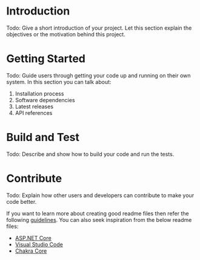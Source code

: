 # Introduction

Todo: Give a short introduction of your project. Let this section explain the objectives or the motivation behind this project.

# Getting Started

Todo: Guide users through getting your code up and running on their own system. In this section you can talk about:

1. Installation process
2. Software dependencies
3. Latest releases
4. API references

# Build and Test

Todo: Describe and show how to build your code and run the tests.

# Contribute

Todo: Explain how other users and developers can contribute to make your code better.

If you want to learn more about creating good readme files then refer the following [guidelines](https://docs.microsoft.com/en-us/azure/devops/repos/git/create-a-readme?view=azure-devops). You can also seek inspiration from the below readme files:

- [ASP.NET Core](https://github.com/aspnet/Home)
- [Visual Studio Code](https://github.com/Microsoft/vscode)
- [Chakra Core](https://github.com/Microsoft/ChakraCore)

